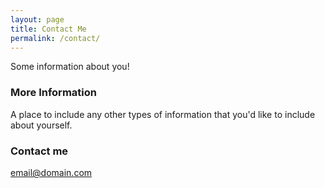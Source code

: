 ```yaml
---
layout: page
title: Contact Me
permalink: /contact/
---
```


Some information about you!

### More Information

A place to include any other types of information that you'd like to include about yourself. 

### Contact me

[email@domain.com](mailto:email@domain.com)
